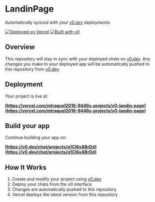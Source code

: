 # LandinPage

*Automatically synced with your [v0.dev](https://v0.dev) deployments*

[![Deployed on Vercel](https://img.shields.io/badge/Deployed%20on-Vercel-black?style=for-the-badge&logo=vercel)](https://vercel.com/mtraquel2016-9446s-projects/v0-landin-page)
[![Built with v0](https://img.shields.io/badge/Built%20with-v0.dev-black?style=for-the-badge)](https://v0.dev/chat/projects/q1Cl6xABrDd)

## Overview

This repository will stay in sync with your deployed chats on [v0.dev](https://v0.dev).
Any changes you make to your deployed app will be automatically pushed to this repository from [v0.dev](https://v0.dev).

## Deployment

Your project is live at:

**[https://vercel.com/mtraquel2016-9446s-projects/v0-landin-page](https://vercel.com/mtraquel2016-9446s-projects/v0-landin-page)**

## Build your app

Continue building your app on:

**[https://v0.dev/chat/projects/q1Cl6xABrDd](https://v0.dev/chat/projects/q1Cl6xABrDd)**

## How It Works

1. Create and modify your project using [v0.dev](https://v0.dev)
2. Deploy your chats from the v0 interface
3. Changes are automatically pushed to this repository
4. Vercel deploys the latest version from this repository